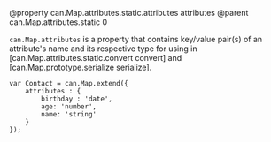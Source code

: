 @property can.Map.attributes.static.attributes attributes
@parent can.Map.attributes.static 0

`can.Map.attributes` is a property that contains key/value pair(s) of an attribute's name and its
respective type for using in [can.Map.attributes.static.convert convert] and [can.Map.prototype.serialize serialize].

	var Contact = can.Map.extend({
		attributes : {
			birthday : 'date',
			age: 'number',
			name: 'string'
		}
	});